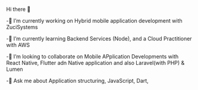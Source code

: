  Hi there 👋

-🔭 I’m currently working on Hybrid mobile application development with ZuciSystems

-🌱 I’m currently learning Backend Services (Node), and a Cloud Practitioner with AWS

-👯 I’m looking to collaborate on Mobile APplication Developments with React Native, Flutter adn Native application and also Laravel(with PHP) & Lumen

-💬 Ask me about Application structuring, JavaScript, Dart,



